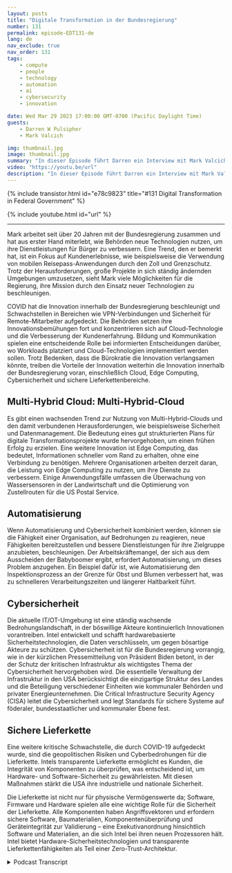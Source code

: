 ```yaml
---
layout: posts
title: "Digitale Transformation in der Bundesregierung"
number: 131
permalink: episode-EDT131-de
lang: de
nav_exclude: true
nav_order: 131
tags:
    - compute
    - people
    - technology
    - automation
    - ai
    - cybersecurity
    - innovation

date: Wed Mar 29 2023 17:00:00 GMT-0700 (Pacific Daylight Time)
guests:
    - Darren W Pulsipher
    - Mark Valcich

img: thumbnail.jpg
image: thumbnail.jpg
summary: "In dieser Episode führt Darren ein Interview mit Mark Valcich, dem Leiter und Geschäftsführer des Bundeszivilverwaltungssektors bei Intel. Marks langjährige Erfahrung kommt zum Vorschein, während er die aktuellen Trends der digitalen Transformation in der Bundeszivilverwaltung beschreibt."
video: "https://youtu.be/url"
description: "In dieser Episode führt Darren ein Interview mit Mark Valcich, dem Leiter und Geschäftsführer des Bundeszivilverwaltungssektors bei Intel. Marks langjährige Erfahrung kommt zum Vorschein, während er die aktuellen Trends der digitalen Transformation in der Bundeszivilverwaltung beschreibt."
---
```


<div>
{% include transistor.html id="e78c9823" title="#131 Digital Transformation in Federal Government" %}

{% include youtube.html id="url" %}
</div>

---

Mark arbeitet seit über 20 Jahren mit der Bundesregierung zusammen und hat aus erster Hand miterlebt, wie Behörden neue Technologien nutzen, um ihre Dienstleistungen für Bürger zu verbessern. Eine Trend, den er bemerkt hat, ist ein Fokus auf Kundenerlebnisse, wie beispielsweise die Verwendung von mobilen Reisepass-Anwendungen durch den Zoll und Grenzschutz. Trotz der Herausforderungen, große Projekte in sich ständig ändernden Umgebungen umzusetzen, sieht Mark viele Möglichkeiten für die Regierung, ihre Mission durch den Einsatz neuer Technologien zu beschleunigen.

COVID hat die Innovation innerhalb der Bundesregierung beschleunigt und Schwachstellen in Bereichen wie VPN-Verbindungen und Sicherheit für Remote-Mitarbeiter aufgedeckt. Die Behörden setzen ihre Innovationsbemühungen fort und konzentrieren sich auf Cloud-Technologie und die Verbesserung der Kundenerfahrung. Bildung und Kommunikation spielen eine entscheidende Rolle bei informierten Entscheidungen darüber, wo Workloads platziert und Cloud-Technologien implementiert werden sollen. Trotz Bedenken, dass die Bürokratie die Innovation verlangsamen könnte, treiben die Vorteile der Innovation weiterhin die Innovation innerhalb der Bundesregierung voran, einschließlich Cloud, Edge Computing, Cybersicherheit und sichere Lieferkettenbereiche.


## Multi-Hybrid Cloud: Multi-Hybrid-Cloud

Es gibt einen wachsenden Trend zur Nutzung von Multi-Hybrid-Clouds und den damit verbundenen Herausforderungen, wie beispielsweise Sicherheit und Datenmanagement. Die Bedeutung eines gut strukturierten Plans für digitale Transformationsprojekte wurde hervorgehoben, um einen frühen Erfolg zu erzielen. Eine weitere Innovation ist Edge Computing, das bedeutet, Informationen schneller vom Rand zu erhalten, ohne eine Verbindung zu benötigen. Mehrere Organisationen arbeiten derzeit daran, die Leistung von Edge Computing zu nutzen, um ihre Dienste zu verbessern. Einige Anwendungsfälle umfassen die Überwachung von Wassersensoren in der Landwirtschaft und die Optimierung von Zustellrouten für die US Postal Service.

## Automatisierung

Wenn Automatisierung und Cybersicherheit kombiniert werden, können sie die Fähigkeit einer Organisation, auf Bedrohungen zu reagieren, neue Fähigkeiten bereitzustellen und bessere Dienstleistungen für ihre Zielgruppe anzubieten, beschleunigen. Der Arbeitskräftemangel, der sich aus dem Ausscheiden der Babyboomer ergibt, erfordert Automatisierung, um dieses Problem anzugehen. Ein Beispiel dafür ist, wie Automatisierung den Inspektionsprozess an der Grenze für Obst und Blumen verbessert hat, was zu schnelleren Verarbeitungszeiten und längerer Haltbarkeit führt.

## Cybersicherheit

Die aktuelle IT/OT-Umgebung ist eine ständig wachsende Bedrohungslandschaft, in der böswillige Akteure kontinuierlich Innovationen vorantreiben. Intel entwickelt und schafft hardwarebasierte Sicherheitstechnologien, die Daten verschlüsseln, um gegen bösartige Akteure zu schützen. Cybersicherheit ist für die Bundesregierung vorrangig, wie in der kürzlichen Pressemitteilung von Präsident Biden betont, in der der Schutz der kritischen Infrastruktur als wichtigstes Thema der Cybersicherheit hervorgehoben wird. Die essentielle Verwaltung der Infrastruktur in den USA berücksichtigt die einzigartige Struktur des Landes und die Beteiligung verschiedener Einheiten wie kommunaler Behörden und privater Energieunternehmen. Die Critical Infrastructure Security Agency (CISA) leitet die Cybersicherheit und legt Standards für sichere Systeme auf föderaler, bundesstaatlicher und kommunaler Ebene fest.

## Sichere Lieferkette

Eine weitere kritische Schwachstelle, die durch COVID-19 aufgedeckt wurde, sind die geopolitischen Risiken und Cyberbedrohungen für die Lieferkette. Intels transparente Lieferkette ermöglicht es Kunden, die Integrität von Komponenten zu überprüfen, was entscheidend ist, um Hardware- und Software-Sicherheit zu gewährleisten. Mit diesen Maßnahmen stärkt die USA ihre industrielle und nationale Sicherheit.

Die Lieferkette ist nicht nur für physische Vermögenswerte da; Software, Firmware und Hardware spielen alle eine wichtige Rolle für die Sicherheit der Lieferkette. Alle Komponenten haben Angriffsvektoren und erfordern sichere Software, Baumaterialien, Komponentenüberprüfung und Geräteintegrität zur Validierung – eine Exekutivanordnung hinsichtlich Software und Materialien, an die sich Intel bei ihren neuen Prozessoren hält. Intel bietet Hardware-Sicherheitstechnologien und transparente Lieferkettenfähigkeiten als Teil einer Zero-Trust-Architektur.



<details>
<summary> Podcast Transcript </summary>

<p></p>

</details>

